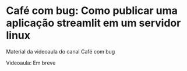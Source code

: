 # Café com bug: Como publicar uma aplicação streamlit em um servidor linux
Material da videoaula do canal Café com bug

Videoaula: Em breve
